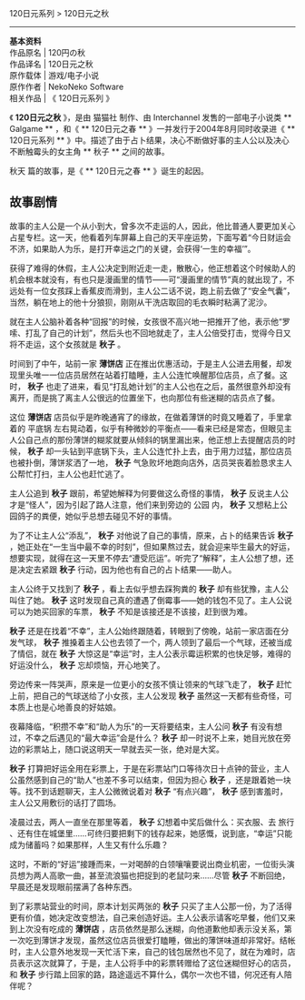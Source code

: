 120日元系列  > 120日元之秋

  
  
---  
**基本资料**  
作品原名  |  120円の秋   
作品译名  |  120日元之秋   
原作载体  |  游戏/电子小说   
原作作者  |  NekoNeko Software   
相关作品  |  《  120日元系列  》   
  
《 **120日元之秋** 》，是由  猫猫社  制作、由  Interchannel  发售的一部电子小说类 ** Galgame  ** ，和《 **
120日元之春  ** 》一并发行于2004年8月同时收录进《 ** 120日元系列  **
》中。描述了由于占卜结果，决心不断做好事的主人公以及决心不断触霉头的女主角 ** 秋子  ** 之间的故事。

秋天  篇的故事，是《 ** 120日元之春  ** 》诞生的起因。

##  故事剧情

故事的主人公是一个从小到大，曾多次不走运的人，因此，他比普通人要更加关心占星专栏。这一天，他看着列车屏幕上自己的天平座运势，下面写着“今日财运会不济，如果助人为乐，是打开幸运之门的关键，会获得‘一生的幸福’”。

获得了难得的休假，主人公决定到附近走一走，散散心，他正想着这个时候助人的机会根本就没有，有也只是漫画里的情节——可“漫画里的情节”真的就出现了，不远处有一位女孩踩上香蕉皮而滑到，主人公二话不说，跑上前去做了“安全气囊”，当然，躺在地上的他十分狼狈，刚刚从干洗店取回的毛衣瞬时粘满了泥沙。

就在主人公脑补着各种“回报”的时候，女孩很不高兴地一把推开了他，表示他“罗嗦、打乱了自己的计划”，然后头也不回地就走了，主人公倍受打击，觉得今日又将不走运，这个女孩就是
**秋子** 。

时间到了中午，站前一家 **薄饼店** 正在推出优惠活动，于是主人公进去用餐，却发现里头唯一一位店员居然在站着打瞌睡，主人公连忙唤醒那位店员，点了餐。这时，
**秋子** 也走了进来，看见“打乱她计划”的主人公也在之后，虽然很意外却没有离开，而是挑了离主人公很远的位置坐下，也向那位有些迷糊的店员点了餐。

这位 **薄饼店** 店员似乎是昨晚通宵了的缘故，在做着薄饼的时竟又睡着了，手里拿着的  平底锅
左右晃动着，似乎有种微妙的平衡点——看来已经是常态，但眼见主人公自己点的那份薄饼的糊浆就要从倾斜的锅里漏出来，他正想上去提醒店员的时候， **秋子**
却一头钻到平底锅下头，主人公连忙扑上去，由于用力过猛，那位店员也被扑倒，薄饼浆洒了一地， **秋子**
气急败坏地跑向店外，店员哭丧着脸恳求主人公帮忙打扫，主人公也赶忙逃了。

主人公追到 **秋子** 跟前，希望她解释为何要做这么奇怪的事情， **秋子** 反说主人公才是“怪人”，因为引起了路人注意，他们来到旁边的  公园  内，
**秋子** 又想粘上公园鸽子的粪便，她似乎总想去碰见不好的事情。

为了不让主人公“添乱”， **秋子** 对他说了自己的事情，原来，占卜的结果告诉 **秋子**
，她正处在“一生当中最不幸的时刻”，但如果熬过去，就会迎来毕生最大的好运，想要实现，就得在这一天里不停去“遭受厄运”。听完了“解释”，主人公想了想，还是决定去紧跟
**秋子** 行动，因为他也有自己的占卜结果——助人。

主人公终于又找到了 **秋子** ，看上去似乎想去踩狗粪的 **秋子** 却有些犹豫，主人公叫住了她。 **秋子**
这时发现自己真的遭遇了倒霉事——她的钱包不见了。主人公说可以为她买回家的车票， **秋子** 不知是该接还是不该接，赶到很为难。

**秋子** 还是在找着“不幸”，主人公始终跟随着，转眼到了傍晚，站前一家店面在分发气球， **秋子**
推搡着主人公也去领了一个，两人领到了最后一个气球，还被当成了情侣，就在 **秋子** 大惊这是“幸运”时，主人公表示霉运积累的也快足够，难得的好运没什么，
**秋子** 忘却烦恼，开心地笑了。

旁边传来一阵哭声，原来是一位更小的女孩不慎让领来的气球飞走了， **秋子** 赶忙上前，把自己的气球送给了小女孩，主人公发现 **秋子**
虽然这一天都有些奇怪，可本质上也是心地善良的好姑娘。

夜幕降临，“积攒不幸”和“助人为乐”的一天将要结束，主人公问 **秋子** 有没有想过，不幸之后遇见的“最大幸运”会是什么？ **秋子**
却一时说不上来，她目光放在旁边的彩票站上，随口说这明天一早就去买一张，绝对是大奖。

**秋子** 打算把好运全用在彩票上，于是在彩票站门口等待次日十点钟的营业，主人公虽然感到自己的“助人”也差不多可以结束，但因为担心 **秋子**
，还是跟着她一块等。找不到话题聊天，主人公微微说着对 **秋子** “有点兴趣”， **秋子** 感到害羞时，主人公又用敷衍的话打了圆场。

凌晨过去，两人一直坐在那里等着， **秋子** 幻想着中奖后做什么：买衣服、去  旅行
、还有住在城堡里……可终归要把剩下的钱存起来，她感慨，说到底，“幸运”只能成为储蓄吗？如果那样，人生又有什么乐趣？

这时，不断的“好运”接踵而来，一对喝醉的白领嚷嚷要说出商业机密，一位街头演员想为两人高歌一曲，甚至流浪猫也把捉到的老鼠叼来……尽管 **秋子**
不断回绝，早晨还是发现眼前摆满了各种东西。

到了彩票站营业的时间，原本计划买两张的 **秋子**
只买了主人公那一份，为了活得更有价值，她决定改变想法，自己来创造好运。主人公表示请客吃早餐，他们又来到上次没有吃成的 **薄饼店**
，店员依然是那么迷糊，向他道歉他却表示没关系，第一次吃到薄饼才发现，虽然这位店员很爱打瞌睡，做出的薄饼味道却非常好。结帐时，主人公意外地发现一天忙活下来，自己的钱包居然也不见了，就在为难时，店员表示这次就算了，于是，主人公将手中的彩票转赠给了这位迷糊但好心的店员，和
**秋子** 步行踏上回家的路，路途遥远不算什么，偶尔一次也不错，何况还有人陪伴呢？

